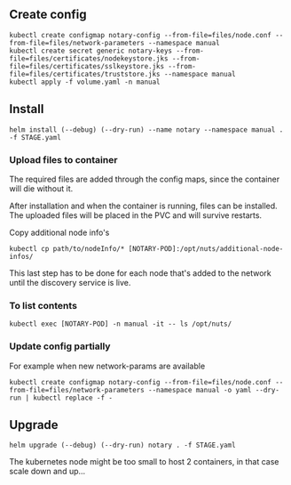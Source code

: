 ## Create config

```
kubectl create configmap notary-config --from-file=files/node.conf --from-file=files/network-parameters --namespace manual
kubectl create secret generic notary-keys --from-file=files/certificates/nodekeystore.jks --from-file=files/certificates/sslkeystore.jks --from-file=files/certificates/truststore.jks --namespace manual
kubectl apply -f volume.yaml -n manual
```

## Install

```
helm install (--debug) (--dry-run) --name notary --namespace manual . -f STAGE.yaml
```

### Upload files to container

The required files are added through the config maps, since the container will die without it.

After installation and when the container is running, files can be installed.
The uploaded files will be placed in the PVC and will survive restarts.

Copy additional node info's

```
kubectl cp path/to/nodeInfo/* [NOTARY-POD]:/opt/nuts/additional-node-infos/
```

This last step has to be done for each node that's added to the network until the discovery service is live.

### To list contents

```
kubectl exec [NOTARY-POD] -n manual -it -- ls /opt/nuts/
```

### Update config partially

For example when new network-params are available

```
kubectl create configmap notary-config --from-file=files/node.conf --from-file=files/network-parameters --namespace manual -o yaml --dry-run | kubectl replace -f -
```

## Upgrade

```
helm upgrade (--debug) (--dry-run) notary . -f STAGE.yaml
```

The kubernetes node might be too small to host 2 containers, in that case scale down and up...